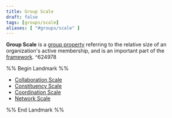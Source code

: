 ```yaml
---
title: Group Scale
draft: false
tags: [groups/scale]
aliases: [ "#groups/scale" ]
---
```


**Group Scale** is a [group property](notes/dao-primitives/framework/group-properties/index.md#^6009b0) referring to the relative size of an organization's active membership, and is an important part of the [framework](notes/dao-primitives/framework/framework.md). ^624978

%% Begin Landmark %%
- [Collaboration Scale](notes/dao-primitives/framework/group-properties/scale/Collaboration%20Scale.md)
- [Constituency Scale](notes/dao-primitives/framework/group-properties/scale/Constituency%20Scale.md)
- [Coordination Scale](notes/dao-primitives/framework/group-properties/scale/Coordination%20Scale.md)
- [Network Scale](notes/dao-primitives/framework/group-properties/scale/Network%20Scale.md)

%% End Landmark %%
